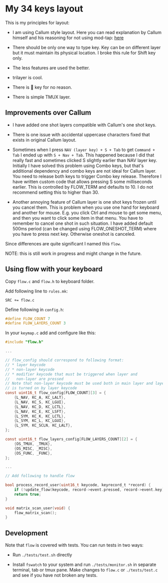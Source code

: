 # My 34 keys layout

This is my principles for layout:

* I am using Callum style layout. Here you can read explanation by
  Callum himself and his reasoning for not using mod-tap:
  [here](../../../../users/callum/readme.md)

* There should be only one way to type key. Key can be on
  different layer but it must maintain its physical location. I
  broke this rule for Shift key only.

* The less features are used the better.

* trilayer is cool.

* There is 🐍 key for no reason.

* There is simple TMUX layer.

## Improvements over Callum

* I have added one shot layers compatible with Callum's one shot
  keys.

* There is one issue with accidental uppercase characters fixed
  that exists in original Callum layout.

* Sometimes when I press `NAV (layer key) + S + Tab` to get
  `Command + Tab` I ended up with `S + Nav + Tab`. This happened
  because I did that really fast and sometimes clicked S slightly
  earlier than NAV layer key. Initially I have solved this problem
  using Combo keys, but that's additional dependency and combo
  keys are not ideal for Callum layer. You need to release both
  keys to trigger Combo key release. Therefore I have written
  custom code that allows pressing S some milliseconds earlier.
  This is controlled by FLOW_TERM and defaults to 10. I do not
  recommend setting this to higher than 30.

* Another annoying feature of Callum layer is one shot keys frozen
  until you cancel them. This is problem when you use one hand for
  keyboard and another for mouse. E.g. you click Ctrl and mouse to
  get some menu, and then you want to click some item in that
  menu. You have to remember to cancel one shot in such
  situation. I have added default 500ms period (can be changed
  using FLOW_ONESHOT_TERM) where you have to press next key.
  Otherwise oneshot is canceled.

Since differences are quite significant I named this `flow`.

NOTE: this is still work in progress and might change in the
future.

## Using flow with your keyboard

Copy `flow.c` and `flow.h` to keyboard folder.

Add following line to `rules.mk`:

```make
SRC += flow.c
```

Define following in `config.h`:

```c
#define FLOW_COUNT 7
#define FLOW_LAYERS_COUNT 3
```

In your `keymap.c` add and configure like this:

```c
#include "flow.h"

...

// flow_config should correspond to following format:
// * layer keycode
// * non-layer keycode
// * modifier keycode that must be triggered when layer and
//   non-layer are pressed
// Note that non-layer keycode must be used both in main layer and layer that
// is turned on by layer keycode
const uint16_t flow_config[FLOW_COUNT][3] = {
    {L_NAV, KC_A, KC_LALT},
    {L_NAV, KC_S, KC_LGUI},
    {L_NAV, KC_D, KC_LCTL},
    {L_NAV, KC_E, KC_LSFT},
    {L_SYM, KC_K, KC_LCTL},
    {L_SYM, KC_L, KC_LGUI},
    {L_SYM, KC_SCLN, KC_LALT},
};

const uint16_t flow_layers_config[FLOW_LAYERS_COUNT][2] = {
    {OS_TMUX, _TMUX},
    {OS_MISC, _MISC},
    {OS_FUNC, _FUNC},
};

...

// Add following to handle flow

bool process_record_user(uint16_t keycode, keyrecord_t *record) {
    if (!update_flow(keycode, record->event.pressed, record->event.key)) return false;
    return true;
}

void matrix_scan_user(void) {
    flow_matrix_scan();
}

```

## Development

Note that `flow` is covered with tests. You can run tests in two
ways:

* Run `./tests/test.sh` directly

* Install `fswatch` to your system and run `./tests/monitor.sh` in
  separate terminal, tab or tmux pane. Make changes to `flow.c` or
  `./tests/test.c` and see if you have not broken any tests.
